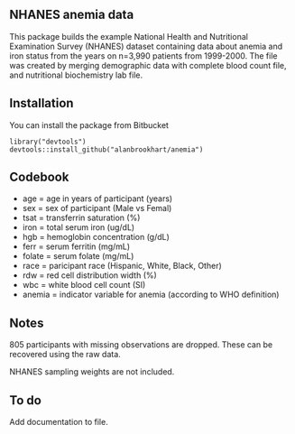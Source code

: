 ## NHANES anemia data

This package builds the example National Health and Nutritional
Examination Survey (NHANES) dataset containing data about anemia and
iron status from the years on n=3,990 patients from 1999-2000. The file
was created by merging demographic data with complete blood count file,
and nutritional biochemistry lab file.

## Installation

You can install the package from Bitbucket

    library("devtools")
    devtools::install_github("alanbrookhart/anemia")

## Codebook

-   age = age in years of participant (years)
-   sex = sex of participant (Male vs Femal)
-   tsat = transferrin saturation (%)
-   iron = total serum iron (ug/dL)
-   hgb = hemoglobin concentration (g/dL)
-   ferr = serum ferritin (mg/mL)
-   folate = serum folate (mg/mL)
-   race = paricipant race (Hispanic, White, Black, Other)
-   rdw = red cell distribution width (%)
-   wbc = white blood cell count (SI)
-   anemia = indicator variable for anemia (according to WHO definition)

## Notes

805 participants with missing observations are dropped. These can be
recovered using the raw data.

NHANES sampling weights are not included.

## To do

Add documentation to file.
